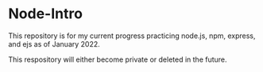 # Node-Intro
<p>This repository is for my current progress practicing node.js, npm, express, and ejs as of January 2022.</p>
<p>This respository will either become private or deleted in the future.</p>
